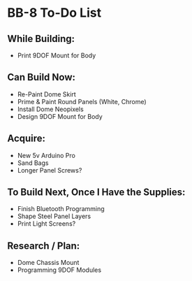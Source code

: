 # BB-8 To-Do List

## While Building:

* Print 9DOF Mount for Body

## Can Build Now:

* Re-Paint Dome Skirt
* Prime & Paint Round Panels (White, Chrome)
* Install Dome Neopixels
* Design 9DOF Mount for Body

## Acquire:

* New 5v Arduino Pro
* Sand Bags
* Longer Panel Screws?

## To Build Next, Once I Have the Supplies:

* Finish Bluetooth Programming
* Shape Steel Panel Layers
* Print Light Screens?

## Research / Plan:

* Dome Chassis Mount
* Programming 9DOF Modules
